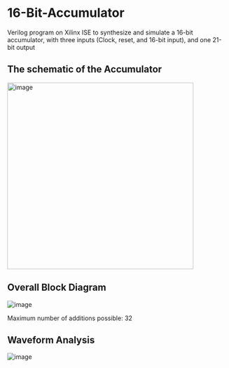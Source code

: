 # 16-Bit-Accumulator
Verilog program on Xilinx ISE to synthesize and simulate a 16-bit accumulator, with three inputs (Clock,  reset, and 16-bit input), and one 21-bit output

## The schematic of the Accumulator

<img width="425" alt="image" src="https://github.com/user-attachments/assets/63274a99-68b3-4114-b5af-d2fba3531fb4">

## Overall Block Diagram
![image](https://github.com/user-attachments/assets/958fa0a4-6431-45ad-8b51-83af26349179)

Maximum number of additions possible: 32

## Waveform Analysis
![image](https://github.com/user-attachments/assets/bb799b6a-efb1-42d0-a2bc-133955a656d6)
